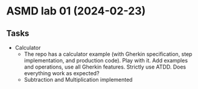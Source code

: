 # ASMD lab 01 (2024-02-23)

## Tasks

- Calculator
  - The repo has a calculator example (with Gherkin specification, step implementation, and production code). Play with it. Add examples
    and operations, use all Gherkin features. Strictly use ATDD. Does everything work as expected?
  - Subtraction and Multiplication implemented